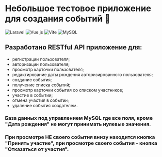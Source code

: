 # Небольшое тестовое приложение для создания событий 📝

![Laravel](https://img.shields.io/badge/laravel-%23FF2D20.svg?style=for-the-badge&logo=laravel&logoColor=white)
![Vue.js](https://img.shields.io/badge/vuejs-%2335495e.svg?style=for-the-badge&logo=vuedotjs&logoColor=%234FC08D)
![Vite](https://img.shields.io/badge/vite-%23646CFF.svg?style=for-the-badge&logo=vite&logoColor=white)
![MySQL](https://img.shields.io/badge/mysql-%2300f.svg?style=for-the-badge&logo=mysql&logoColor=white)

## Разработано RESTful API приложение для:

-   регистрации пользователя;
-   авторизации пользователя;
-   просмотр карточки пользователя;
-   редактирование даты рождения авторизированного пользователя;
-   создание события;
-   получение списка событий;
-   просмотр карточки события со списком участников;
-   участие в событии;
-   отмена участия в событии;
-   удаление события создателем.

### База данных под управлением MySQL где все поля, кроме "Дата рождения" не могут принимать нулевые значения.

### При просмотре НЕ своего события внизу находится кнопка "Принять участие", при просмотре своего события - кнопка "Отказаться от участия".
